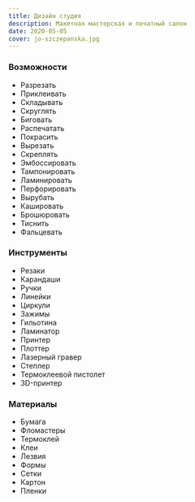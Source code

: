 ```yaml
---
title: Дизайн студия
description: Макетная мастерская и печатный салон
date: 2020-05-05
cover: jo-szczepanska.jpg
---
```


### Возможности

- Разрезать
- Приклеивать
- Складывать
- Скруглять
- Биговать
- Распечатать
- Покрасить
- Вырезать
- Скреплять
- Эмбоссировать
- Тампонировать
- Ламинировать
- Перфорировать
- Вырубать
- Кашировать
- Брошюровать
- Тиснить
- Фальцевать

### Инструменты

- Резаки
- Карандаши
- Ручки
- Линейки
- Циркули
- Зажимы
- Гильотина
- Ламинатор
- Принтер
- Плоттер
- Лазерный гравер
- Степлер
- Термоклеевой пистолет
- 3D-принтер

### Материалы

- Бумага
- Фломастеры
- Термоклей
- Клеи
- Лезвия
- Формы
- Сетки
- Картон
- Пленки
